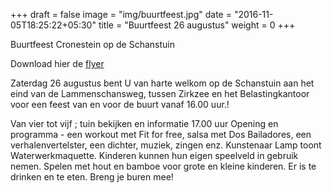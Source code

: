 +++
draft = false
image = "img/buurtfeest.jpg"
date = "2016-11-05T18:25:22+05:30"
title = "Buurtfeest 26 augustus"
weight = 0
+++

Buurtfeest Cronestein op de Schanstuin

Download hier de [ flyer](http://schanstuinleiden.nl/pdf/buurtfeest.pdf)

Zaterdag 26 augustus bent U van harte welkom op de Schanstuin aan het eind van de Lammenschansweg, tussen Zirkzee en het Belastingkantoor voor een feest van en voor de buurt vanaf 16.00 uur.!

Van vier tot vijf ; tuin bekijken en informatie
17.00 uur Opening en programma - een workout met Fit for free, salsa met Dos Bailadores, een verhalenvertelster, een dichter, muziek,  zingen enz. Kunstenaar Lamp toont Waterwerkmaquette. Kinderen kunnen hun eigen speelveld in gebruik nemen. Spelen met hout en bamboe voor grote en kleine kinderen.
Er is te drinken en te eten.                                                       Breng je buren mee!

